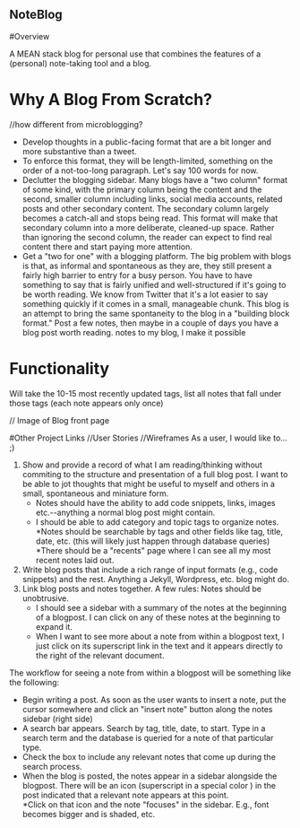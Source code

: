 ## NoteBlog

#Overview

A MEAN stack blog for personal use that combines the features of a (personal) note-taking tool and a blog.

# Why A Blog From Scratch?

//how different from microblogging?
	
* Develop thoughts in a public-facing format that are a bit longer and more substantive than a tweet.
* To enforce this format, they will be length-limited, something on the order of a not-too-long paragraph. Let's say 100 words for now.
* Declutter the blogging sidebar.  Many blogs have a "two column" format of some
kind, with the primary column being the content and the second, smaller column 
including links, social media accounts, related posts and other secondary
content.  The secondary column largely becomes a catch-all and stops being read. This format will make that secondary column into a more deliberate,
cleaned-up space. Rather than ignoring the second column, the reader can expect to find real content there and start paying more attention.
* Get a "two for one" with a blogging platform.  The big problem with blogs is that, as informal and spontaneous as they are, they still present a fairly high
barrier to entry for a busy person.  You have to have something to say that is
fairly unified and well-structured if it's going to be worth reading. We know
from Twitter that it's a lot easier to say something quickly if it comes in a small, manageable chunk.  This blog is an attempt to bring the same spontaneity to the
blog in a "building block format." Post a few notes, then maybe in a couple of
days you have a blog post worth reading.
notes to my blog, I make it possible 

# Functionality 
Will take the 10-15 most recently updated tags, list all notes that fall under
those tags (each note appears only once)

// Image of Blog front page

#Other Project Links
//User Stories
//Wireframes
As a user, I would like to... ;)

1. Show and provide a record of what I am reading/thinking without commiting to
the structure and presentation of a full blog post.  I want to be able to jot
thoughts that might be useful to myself and others in a small, spontaneous and
miniature form.
	* Notes should have the ability to add code snippets, links, images
  etc.--anything a normal blog post might contain.
	* I should be able to add category and topic tags to organize notes.  
	*Notes should be searchable by tags and other fields like tag, title, date, etc. (this will
likely just happen through database queries)
	*There should be a "recents" page where I can see all my most recent notes laid
out.
2. Write blog posts that include a rich range of input formats (e.g., code snippets) and the rest.  Anything a Jekyll, Wordpress, etc. blog might do.
3. Link blog posts and notes together.  A few rules:
Notes should be unobtrusive.  
	* I should see a sidebar with a summary of the notes at the beginning of a blogpost. I can click on any of these notes at the beginning to expand it.
	* When I want to see more about a note from within a blogpost text, I just click on its superscript link in
  the text and it appears directly to the right of the relevant document. 

The workflow for seeing a note from within a blogpost will be something like the following:
* Begin writing a post. As soon as the user wants to insert a note, put the
cursor somewhere and click an "insert note" button along the notes sidebar (right side)
* A search bar appears. Search by tag, title, date, to start.  Type in a search term and the database is queried for a note of that particular type. 
* Check the box to include any relevant notes that come up during the search process.  
* When the blog is posted, the notes appear in a sidebar alongside the blogpost.
  There will be an icon (superscript in a special color ) in the post indicated
that a relevant note appears at this point.  
*Click on that icon and the note "focuses" in the sidebar.  E.g., font becomes
bigger and is shaded, etc.
